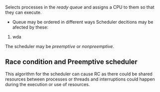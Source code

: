 Selects processes in the *ready queue* and assigns a CPU to them so that they can execute.
- Queue may be ordered in different ways
Scheduler decitions may be afected by these:
1. wda

The scheduler may be *preemptive* or *nonpreemptive*.

## Race condition and Preemptive scheduler
This algorithm for the scheduler can cause RC as there could be shared resources between processes or threads and interruptions could happen during the execution or use of resources.